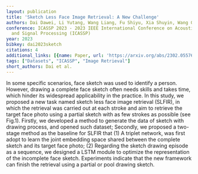 ```yaml
---
layout: publication
title: 'Sketch Less Face Image Retrieval: A New Challenge'
authors: Dai Dawei, Li Yutang, Wang Liang, Fu Shiyu, Xia Shuyin, Wang Guoyin
conference: ICASSP 2023 - 2023 IEEE International Conference on Acoustics, Speech
  and Signal Processing (ICASSP)
year: 2023
bibkey: dai2023sketch
citations: 4
additional_links: [{name: Paper, url: 'https://arxiv.org/abs/2302.05576'}]
tags: ["Datasets", "ICASSP", "Image Retrieval"]
short_authors: Dai et al.
---
```

In some specific scenarios, face sketch was used to identify a person.
However, drawing a complete face sketch often needs skills and takes time,
which hinder its widespread applicability in the practice. In this study, we
proposed a new task named sketch less face image retrieval (SLFIR), in which
the retrieval was carried out at each stroke and aim to retrieve the target
face photo using a partial sketch with as few strokes as possible (see Fig.1).
Firstly, we developed a method to generate the data of sketch with drawing
process, and opened such dataset; Secondly, we proposed a two-stage method as
the baseline for SLFIR that (1) A triplet network, was first adopt to learn the
joint embedding space shared between the complete sketch and its target face
photo; (2) Regarding the sketch drawing episode as a sequence, we designed a
LSTM module to optimize the representation of the incomplete face sketch.
Experiments indicate that the new framework can finish the retrieval using a
partial or pool drawing sketch.